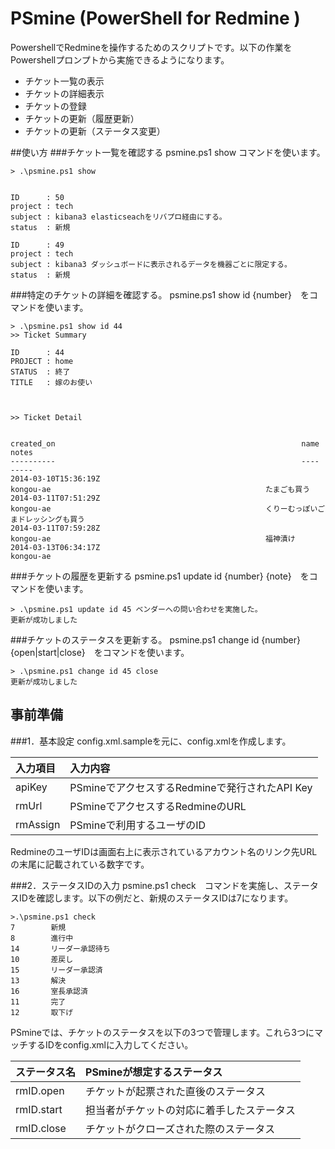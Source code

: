 # PSmine (PowerShell for Redmine )
PowershellでRedmineを操作するためのスクリプトです。以下の作業をPowershellプロンプトから実施できるようになります。  
- チケット一覧の表示  
- チケットの詳細表示  
- チケットの登録  
- チケットの更新（履歴更新）  
- チケットの更新（ステータス変更）     

##使い方
###チケット一覧を確認する
psmine.ps1 show コマンドを使います。  

	> .\psmine.ps1 show
	
	
	ID      : 50
	project : tech
	subject : kibana3 elasticseachをリバプロ経由にする。
	status  : 新規

	ID      : 49
	project : tech
	subject : kibana3 ダッシュボードに表示されるデータを機器ごとに限定する。
	status  : 新規

###特定のチケットの詳細を確認する。
psmine.ps1 show id {number}　をコマンドを使います。  

	> .\psmine.ps1 show id 44
	>> Ticket Summary

	ID      : 44
	PROJECT : home
	STATUS  : 終了
	TITLE   : 嫁のお使い
	
	
	
	>> Ticket Detail
	
	
	created_on                                                       name                                                     notes                                                          
	----------                                                       ----                                                     -----                                                          
	2014-03-10T15:36:19Z                                             kongou-ae                                                たまごも買う                                                         
	2014-03-11T07:51:29Z                                             kongou-ae                                                くりーむっぽいごまドレッシングも買う                                             
	2014-03-11T07:59:28Z                                             kongou-ae                                                福神漬け                                                           
	2014-03-13T06:34:17Z                                             kongou-ae                                                             
###チケットの履歴を更新する
psmine.ps1 update id {number} {note}　をコマンドを使います。  

	> .\psmine.ps1 update id 45 ベンダーへの問い合わせを実施した。
	更新が成功しました

###チケットのステータスを更新する。
psmine.ps1 change id {number} {open|start|close}　をコマンドを使います。  

	> .\psmine.ps1 change id 45 close
	更新が成功しました

## 事前準備
###1．基本設定
config.xml.sampleを元に、config.xmlを作成します。  

入力項目|入力内容
:-----|:-----
apiKey|PSmineでアクセスするRedmineで発行されたAPI Key
rmUrl | PSmineでアクセスするRedmineのURL
rmAssign | PSmineで利用するユーザのID

RedmineのユーザIDは画面右上に表示されているアカウント名のリンク先URLの末尾に記載されている数字です。

###2．ステータスIDの入力
psmine.ps1 check　コマンドを実施し、ステータスIDを確認します。以下の例だと、新規のステータスIDは7になります。

	>.\psmine.ps1 check
	7        新規
	8        進行中
	14       リーダー承認待ち
	10       差戻し
	15       リーダー承認済
	13       解決
	16       室長承認済
	11       完了
	12       取下げ

PSmineでは、チケットのステータスを以下の3つで管理します。これら3つにマッチするIDをconfig.xmlに入力してください。

ステータス名|PSmineが想定するステータス
:-----|:-----
rmID.open|チケットが起票された直後のステータス
rmID.start|担当者がチケットの対応に着手したステータス
rmID.close|チケットがクローズされた際のステータス
